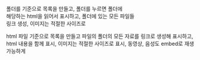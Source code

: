 폴더를 기준으로 목록을 만들고, 폴더를 누르면 폴더에                
   해당하는 html을 읽어서 표시하고, 폴더에 있는 모든 파일들           
   링크 생성, 이미지는 적절한 사이즈로


html 파일 기준으로 목록을 만들고 파일의 폴더의 모든 자료를
링크로 생성해 표시하고, html 내용을 함께 표시, 이미지는 적절한 사이즈로 표시, 동영상, 음성도 embed로 재생 가능하게
